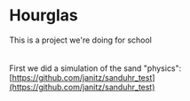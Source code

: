 
Hourglas
=========

This is a project we're doing for school<br>
<br>
<br>
First we did a simulation of the sand "physics":<br>
[https://github.com/janitz/sanduhr_test](https://github.com/janitz/sanduhr_test)